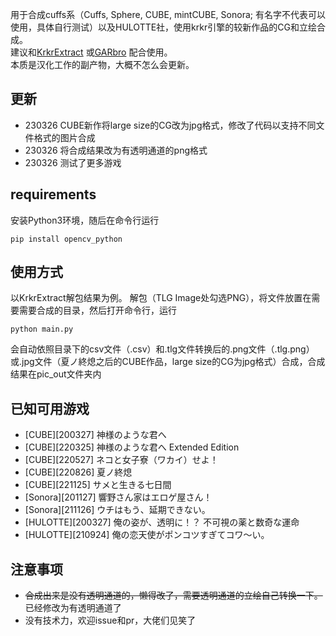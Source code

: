 用于合成cuffs系（Cuffs, Sphere, CUBE, mintCUBE, Sonora; 有名字不代表可以使用，具体自行测试）以及HULOTTE社，使用krkr引擎的较新作品的CG和立绘合成。  
建议和[KrkrExtract](https://github.com/xmoeproject/KrkrExtract) 或[GARbro](https://github.com/morkt/GARbro) 配合使用。  
本质是汉化工作的副产物，大概不怎么会更新。  
## 更新
* 230326 CUBE新作将large size的CG改为jpg格式，修改了代码以支持不同文件格式的图片合成  
* 230326 将合成结果改为有透明通道的png格式
* 230326 测试了更多游戏
## requirements  
安装Python3环境，随后在命令行运行
```
pip install opencv_python
```
## 使用方式  
以KrkrExtract解包结果为例。
解包（TLG Image处勾选PNG），将文件放置在需要需要合成的目录，然后打开命令行，运行
```
python main.py
```
会自动依照目录下的csv文件（.csv）和.tlg文件转换后的.png文件（.tlg.png）或.jpg文件（夏ノ終熄之后的CUBE作品，large size的CG为jpg格式）合成，合成结果在pic_out文件夹内
## 已知可用游戏
* [CUBE][200327] 神様のような君へ
* [CUBE][220325] 神様のような君へ Extended Edition
* [CUBE][220527] ネコと女子寮（ワカイ）せよ！
* [CUBE][220826] 夏ノ終熄
* [CUBE][221125] サメと生きる七日間
* [Sonora][201127] 響野さん家はエロゲ屋さん！
* [Sonora][211126] ウチはもう、延期できない。
* [HULOTTE][200327] 俺の姿が、透明に！？ 不可視の薬と数奇な運命
* [HULOTTE][210924] 俺の恋天使がポンコツすぎてコワ～い。

## 注意事项
* ~~合成出来是没有透明通道的，懒得改了，需要透明通道的立绘自己转换一下。~~ 已经修改为有透明通道了  
* 没有技术力，欢迎issue和pr，大佬们见笑了  
